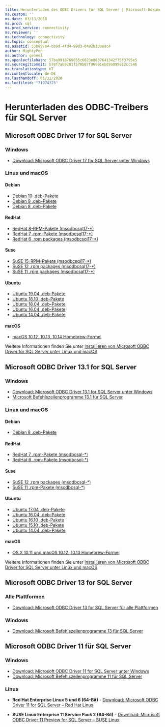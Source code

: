 ```yaml
---
title: Herunterladen des ODBC Drivers for SQL Server | Microsoft-Dokumentation
ms.custom: ''
ms.date: 03/13/2018
ms.prod: sql
ms.prod_service: connectivity
ms.reviewer: ''
ms.technology: connectivity
ms.topic: conceptual
ms.assetid: 53b09784-bb9d-4fd4-99d3-0492b3308ac4
author: MightyPen
ms.author: genemi
ms.openlocfilehash: 57ba9918769655c6823e8837641342f75f3795e5
ms.sourcegitcommit: b78f7ab9281f570b87f96991ebd9a095812cc546
ms.translationtype: HT
ms.contentlocale: de-DE
ms.lasthandoff: 01/31/2020
ms.locfileid: "71974323"
---
```

# <a name="download-odbc-driver-for-sql-server"></a>Herunterladen des ODBC-Treibers für SQL Server

## <a name="microsoft-odbc-driver-17-for-sql-server"></a>Microsoft ODBC Driver 17 for SQL Server

### <a name="windows"></a>Windows

- [Download: Microsoft ODBC Driver 17 for SQL Server unter Windows](https://www.microsoft.com/download/details.aspx?id=56567)

### <a name="linux-and-macos"></a>Linux und macOS

#### <a name="debian"></a>Debian
- [Debian 10 .deb-Pakete](https://packages.microsoft.com/debian/10/prod/pool/main/m/msodbcsql17/)
- [Debian 9 .deb-Pakete](https://packages.microsoft.com/debian/9/prod/pool/main/m/msodbcsql17/)
- [Debian 8 .deb-Pakete](https://packages.microsoft.com/debian/8/prod/pool/main/m/msodbcsql17/)

#### <a name="redhat"></a>RedHat
- [RedHat 8-RPM-Pakete (msodbcsql17-*)](https://packages.microsoft.com/rhel/8/prod/)
- [RedHat 7 .rpm-Pakete (msodbcsql17-*)](https://packages.microsoft.com/rhel/7/prod/)
- [RedHat 6 .rpm packages (msodbcsql17-*)](https://packages.microsoft.com/rhel/6/prod/)

#### <a name="suse"></a>Suse
- [SuSE 15-RPM-Pakete (msodbcsql17-*)](https://packages.microsoft.com/sles/15/prod/)
- [SuSE 12 .rpm packages (msodbcsql17-*)](https://packages.microsoft.com/sles/12/prod/)
- [SuSE 11 .rpm packages (msodbcsql17-*)](https://packages.microsoft.com/sles/11/prod/)

#### <a name="ubuntu"></a>Ubuntu
- [Ubuntu 19.04 .deb-Pakete](https://packages.microsoft.com/ubuntu/19.04/prod/pool/main/m/msodbcsql17/)
- [Ubuntu 18.10 .deb-Pakete](https://packages.microsoft.com/ubuntu/18.10/prod/pool/main/m/msodbcsql17/)
- [Ubuntu 18.04 .deb-Pakete](https://packages.microsoft.com/ubuntu/18.04/prod/pool/main/m/msodbcsql17/)
- [Ubuntu 16.04 .deb-Pakete](https://packages.microsoft.com/ubuntu/16.04/prod/pool/main/m/msodbcsql17/)
- [Ubuntu 14.04 .deb-Pakete](https://packages.microsoft.com/ubuntu/14.04/prod/pool/main/m/msodbcsql17/) 

#### <a name="macos"></a>macOS
- [macOS 10.12, 10.13, 10.14 Homebrew-Formel](https://github.com/Microsoft/homebrew-mssql-release)

Weitere Informationen finden Sie unter [Installieren von Microsoft ODBC Driver for SQL Server unter Linux und macOS](linux-mac/installing-the-microsoft-odbc-driver-for-sql-server.md).

## <a name="microsoft-odbc-driver-131-for-sql-server"></a>Microsoft ODBC Driver 13.1 for SQL Server

### <a name="windows"></a>Windows

- [Download: Microsoft ODBC Driver 13.1 for SQL Server unter Windows](https://www.microsoft.com/download/details.aspx?id=53339)
- [Microsoft Befehlszeilenprogramme 13.1 für SQL Server](https://www.microsoft.com/download/details.aspx?id=53591)

### <a name="linux-and-macos"></a>Linux und macOS

#### <a name="debian"></a>Debian
- [Debian 8 .deb-Pakete](https://packages.microsoft.com/debian/8/prod/pool/main/m/msodbcsql/)

#### <a name="redhat"></a>RedHat
- [RedHat 7 .rpm-Pakete (msodbcsql-*)](https://packages.microsoft.com/rhel/7/prod/)
- [RedHat 6 .rpm-Pakete (msodbcsql-*)](https://packages.microsoft.com/rhel/6.8/prod/)

#### <a name="suse"></a>Suse
- [SuSE 12 .rpm packages (msodbcsql-*)](https://packages.microsoft.com/sles/12/prod/)
- [SuSE 11 .rpm-Pakete (msodbcsql-*)](https://packages.microsoft.com/sles/11/prod/)

#### <a name="ubuntu"></a>Ubuntu
- [Ubuntu 17.04 .deb-Pakete](https://packages.microsoft.com/ubuntu/17.04/prod/pool/main/m/msodbcsql/)
- [Ubuntu 16.04 .deb-Pakete](https://packages.microsoft.com/ubuntu/16.04/prod/pool/main/m/msodbcsql/)
- [Ubuntu 16.10 .deb-Pakete](https://packages.microsoft.com/ubuntu/16.10/prod/pool/main/m/msodbcsql/)
- [Ubuntu 15.10 .deb-Pakete](https://packages.microsoft.com/ubuntu/15.10/prod/pool/main/m/msodbcsql/)
- [Ubuntu 14.04 .deb-Pakete](https://packages.microsoft.com/ubuntu/14.04/prod/pool/main/m/msodbcsql/) 

#### <a name="macos"></a>macOS
- [OS X 10.11 und macOS 10.12, 10.13 Homebrew-Formel](https://github.com/Microsoft/homebrew-mssql-release)

Weitere Informationen finden Sie unter [Installieren von Microsoft ODBC Driver for SQL Server unter Linux und macOS](linux-mac/installing-the-microsoft-odbc-driver-for-sql-server.md).

## <a name="microsoft-odbc-driver-13-for-sql-server"></a>Microsoft ODBC Driver 13 for SQL Server  

### <a name="all-platforms"></a>Alle Plattformen  

- [Download: Microsoft ODBC Driver 13 for SQL Server für alle Plattformen](https://www.microsoft.com/download/details.aspx?id=50420)

### <a name="windows"></a>Windows

- [Download: Microsoft Befehlszeilenprogramme 13 für SQL Server](https://www.microsoft.com/download/details.aspx?id=52680)

## <a name="microsoft-odbc-driver-11-for-sql-server"></a>Microsoft ODBC Driver 11 für SQL Server  

### <a name="windows"></a>Windows

- [Download: Microsoft ODBC Driver 11 for SQL Server unter Windows](https://www.microsoft.com/download/details.aspx?id=36434)  
- [Download: Microsoft Befehlszeilenprogramme 11 für SQL Server](https://www.microsoft.com/download/details.aspx?id=36433)  

### <a name="linux"></a>Linux

- **Red Hat Enterprise Linux 5 und 6 (64-Bit)**  - [Download: Microsoft ODBC Driver 11 for SQL Server – Red Hat Linux](https://go.microsoft.com/fwlink/?LinkId=267321)

- **SUSE Linux Enterprise 11 Service Pack 2 (64-Bit)**  - [Download: Microsoft ODBC Driver 11 Preview for SQL Server – SUSE Linux](https://go.microsoft.com/fwlink/?LinkId=264916)

